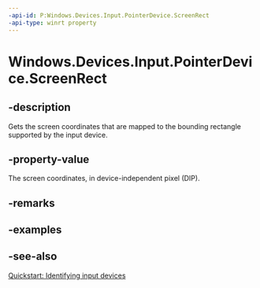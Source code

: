 ```yaml
---
-api-id: P:Windows.Devices.Input.PointerDevice.ScreenRect
-api-type: winrt property
---
```


<!-- Property syntax
public Windows.Foundation.Rect ScreenRect { get; }
-->

# Windows.Devices.Input.PointerDevice.ScreenRect

## -description
Gets the screen coordinates that are mapped to the bounding rectangle supported by the input device.

## -property-value
The screen coordinates, in device-independent pixel (DIP).

## -remarks

## -examples

## -see-also
[Quickstart: Identifying input devices](/windows/uwp/design/input/identify-input-devices)